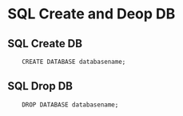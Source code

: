 # SQL Create and Deop DB

## SQL Create DB

        CREATE DATABASE databasename;

## SQL Drop DB

        DROP DATABASE databasename;
